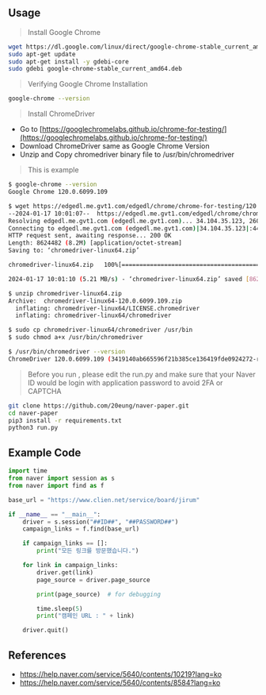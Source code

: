 ## Usage
> Install Google Chrome
```bash
wget https://dl.google.com/linux/direct/google-chrome-stable_current_amd64.deb
sudo apt-get update
sudo apt-get install -y gdebi-core
sudo gdebi google-chrome-stable_current_amd64.deb
```

> Verifying Google Chrome Installation
```bash
google-chrome --version
```

> Install ChromeDriver
- Go to [https://googlechromelabs.github.io/chrome-for-testing/](https://googlechromelabs.github.io/chrome-for-testing/)
- Download ChromeDriver same as Google Chrome Version
- Unzip and Copy chromedriver binary file to /usr/bin/chromedriver

> This is example
```bash
$ google-chrome --version
Google Chrome 120.0.6099.109

$ wget https://edgedl.me.gvt1.com/edgedl/chrome/chrome-for-testing/120.0.6099.109/linux64/chromedriver-linux64.zip
--2024-01-17 10:01:07--  https://edgedl.me.gvt1.com/edgedl/chrome/chrome-for-testing/120.0.6099.109/linux64/chromedriver-linux64.zip
Resolving edgedl.me.gvt1.com (edgedl.me.gvt1.com)... 34.104.35.123, 2600:1900:4110:86f::
Connecting to edgedl.me.gvt1.com (edgedl.me.gvt1.com)|34.104.35.123|:443... connected.
HTTP request sent, awaiting response... 200 OK
Length: 8624482 (8.2M) [application/octet-stream]
Saving to: ‘chromedriver-linux64.zip’

chromedriver-linux64.zip   100%[=======================================>]   8.22M  5.21MB/s    in 1.6s

2024-01-17 10:01:10 (5.21 MB/s) - ‘chromedriver-linux64.zip’ saved [8624482/8624482]

$ unzip chromedriver-linux64.zip
Archive:  chromedriver-linux64-120.0.6099.109.zip
  inflating: chromedriver-linux64/LICENSE.chromedriver
  inflating: chromedriver-linux64/chromedriver

$ sudo cp chromedriver-linux64/chromedriver /usr/bin
$ sudo chmod a+x /usr/bin/chromedriver

$ /usr/bin/chromedriver --version
ChromeDriver 120.0.6099.109 (3419140ab665596f21b385ce136419fde0924272-refs/branch-heads/6099@{#1483})
```

> Before you run , please edit the run.py and make sure that your Naver ID would be login with application password to avoid 2FA or CAPTCHA
```bash
git clone https://github.com/20eung/naver-paper.git
cd naver-paper
pip3 install -r requirements.txt
python3 run.py 
```

## Example Code
```python
import time
from naver import session as s
from naver import find as f

base_url = "https://www.clien.net/service/board/jirum"

if __name__ == "__main__":
    driver = s.session("##ID##", "##PASSWORD##")
    campaign_links = f.find(base_url)

    if campaign_links == []:
        print("모든 링크를 방문했습니다.")

    for link in campaign_links:
        driver.get(link)
        page_source = driver.page_source

        print(page_source)  # for debugging

        time.sleep(5)
        print("캠페인 URL : " + link)

    driver.quit()
```

## References
* https://help.naver.com/service/5640/contents/10219?lang=ko
* https://help.naver.com/service/5640/contents/8584?lang=ko
